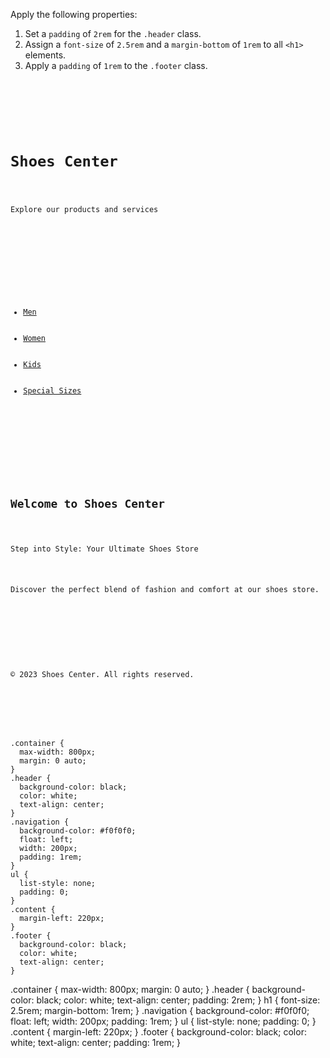 Apply the following properties:

1. Set a `padding` of `2rem` for the `.header` class.
2. Assign a `font-size` of `2.5rem` and a `margin-bottom` of `1rem` to all `<h1>` elements.
3. Apply a `padding` of `1rem` to the `.footer` class.

<codeblock language="css" type="exercise" testMode="fixedInput">
<code>
<panel language="html">
<div class="container">
  <div class="header">
    <h1>Shoes Center</h1>
    <p>Explore our products and services</p>
  </div>

  <div class="navigation">
    <ul>
      <li><a href="#">Men</a></li>
      <li><a href="#">Women</a></li>
      <li><a href="#">Kids</a></li>
      <li><a href="#">Special Sizes</a></li>
    </ul>
  </div>

  <div class="content">
    <h2>Welcome to Shoes Center</h2>
    <p>Step into Style: Your Ultimate Shoes Store</p>
    <p>Discover the perfect blend of fashion and comfort at our shoes store.</p>
  </div>

  <div class="footer">
    <p>&copy; 2023 Shoes Center. All rights reserved.</p>
  </div>
</div>
</panel>
<panel language="css">
.container {
  max-width: 800px;
  margin: 0 auto;
}
.header {
  background-color: black;
  color: white;
  text-align: center;
}
.navigation {
  background-color: #f0f0f0;
  float: left;
  width: 200px;
  padding: 1rem;
}
ul {
  list-style: none;
  padding: 0;
}
.content {
  margin-left: 220px;
}
.footer {
  background-color: black;
  color: white;
  text-align: center;
}
</panel>
</code>

<solution>
.container {
  max-width: 800px;
  margin: 0 auto;
}
.header {
  background-color: black;
  color: white;
  text-align: center;
  padding: 2rem;
}
h1 {
  font-size: 2.5rem;
  margin-bottom: 1rem;
}
.navigation {
  background-color: #f0f0f0;
  float: left;
  width: 200px;
  padding: 1rem;
}
ul {
  list-style: none;
  padding: 0;
}
.content {
  margin-left: 220px;
}
.footer {
  background-color: black;
  color: white;
  text-align: center;
  padding: 1rem;
}
</solution>
</codeblock>
